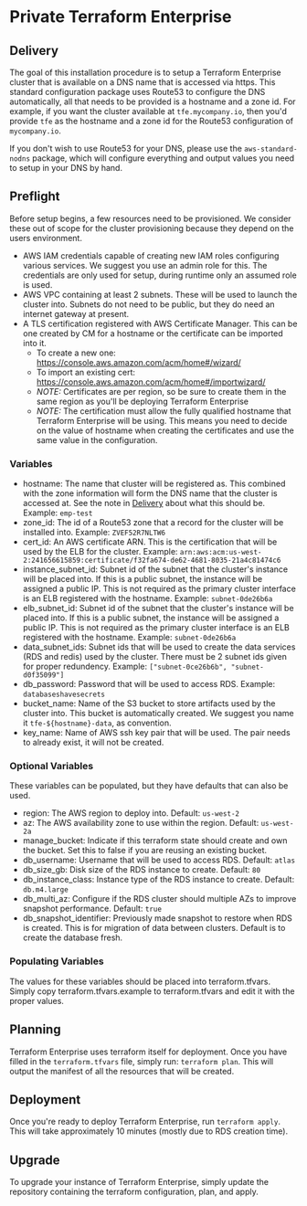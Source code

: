 # Private Terraform Enterprise

## Delivery

The goal of this installation procedure is to setup a Terraform Enterprise cluster that is available on a DNS name that is accessed via https. This standard configuration package uses Route53 to configure the DNS automatically, all that needs to be provided is a hostname and a zone id. For example, if you want the cluster available at `tfe.mycompany.io`, then you'd provide `tfe` as the hostname and a zone id for the Route53 configuration of `mycompany.io`.

If you don't wish to use Route53 for your DNS, please use the `aws-standard-nodns` package, which will configure everything and output values you need to setup in your DNS by hand.

## Preflight

Before setup begins, a few resources need to be provisioned. We consider
these out of scope for the cluster provisioning because they depend
on the users environment.

* AWS IAM credentials capable of creating new IAM roles configuring various services. We suggest you use an admin role for this. The credentials are only used for setup, during runtime only an assumed role is used.
* AWS VPC containing at least 2 subnets. These will be used to launch the cluster into. Subnets do not need to be public, but they do need an internet gateway at present.
* A TLS certification registered with AWS Certificate Manager. This can be one created by CM for a hostname or the certificate can be imported into it.
  * To create a new one: https://console.aws.amazon.com/acm/home#/wizard/
  * To import an existing cert: https://console.aws.amazon.com/acm/home#/importwizard/
  * *NOTE:* Certificates are per region, so be sure to create them in the same region as you'll be deploying Terraform Enterprise
  * *NOTE:* The certification must allow the fully qualified hostname that Terraform Enterprise will be using. This means you need to decide on the value of hostname when creating the certificates and use the same value in the configuration.


### Variables

* hostname: The name that cluster will be registered as. This combined with the zone information will form the DNS name that the cluster is accessed at. See the note in [Delivery](#Delivery) about what this should be. Example: `emp-test`
* zone\_id: The id of a Route53 zone that a record for the cluster will be installed into. Example: `ZVEF52R7NLTW6`
* cert\_id: An AWS certificate ARN. This is the certification that will be used by the ELB for the cluster. Example: `arn:aws:acm:us-west-2:241656615859:certificate/f32fa674-de62-4681-8035-21a4c81474c6`
* instance\_subnet\_id: Subnet id of the subnet that the cluster's instance will be placed into. If this is a public subnet, the instance will be assigned a public IP. This is not required as the primary cluster interface is an ELB registered with the hostname. Example: `subnet-0de26b6a`
* elb\_subnet\_id: Subnet id of the subnet that the cluster's instance will be placed into. If this is a public subnet, the instance will be assigned a public IP. This is not required as the primary cluster interface is an ELB registered with the hostname. Example: `subnet-0de26b6a`
* data\_subnet\_ids: Subnet ids that will be used to create the data services (RDS and redis) used by the cluster. There must be 2 subnet ids given for proper redundency. Example: `["subnet-0ce26b6b", "subnet-d0f35099"]`
* db\_password: Password that will be used to access RDS. Example: `databaseshavesecrets`
* bucket\_name: Name of the S3 bucket to store artifacts used by the cluster into. This bucket is automatically created. We suggest you name it `tfe-${hostname}-data`, as convention.
* key\_name: Name of AWS ssh key pair that will be used. The pair needs to already exist, it will not be created.

### Optional Variables

These variables can be populated, but they have defaults that can also be used.

* region: The AWS region to deploy into. Default: `us-west-2`
* az: The AWS availability zone to use within the region. Default: `us-west-2a`
* manage\_bucket: Indicate if this terraform state should create and own the bucket. Set this to false if you are reusing an existing bucket.
* db\_username: Username that will be used to access RDS. Default: `atlas`
* db\_size\_gb: Disk size of the RDS instance to create. Default: `80`
* db\_instance\_class: Instance type of the RDS instance to create. Default: `db.m4.large`
* db\_multi\_az: Configure if the RDS cluster should multiple AZs to improve snapshot performance. Default: `true`
* db\_snapshot\_identifier: Previously made snapshot to restore when RDS is created. This is for migration of data between clusters. Default is to create the database fresh.

### Populating Variables

The values for these variables should be placed into terraform.tfvars. Simply copy terraform.tfvars.example to terraform.tfvars and edit it with the proper values.

## Planning

Terraform Enterprise uses terraform itself for deployment. Once you have filled in the `terraform.tfvars` file, simply run: `terraform plan`. This will output the manifest of all the resources that will be created.

## Deployment

Once you're ready to deploy Terraform Enterprise, run `terraform apply`. This will take approximately 10 minutes (mostly due to RDS creation time).

## Upgrade

To upgrade your instance of Terraform Enterprise, simply update the repository containing the terraform configuration, plan, and apply.
